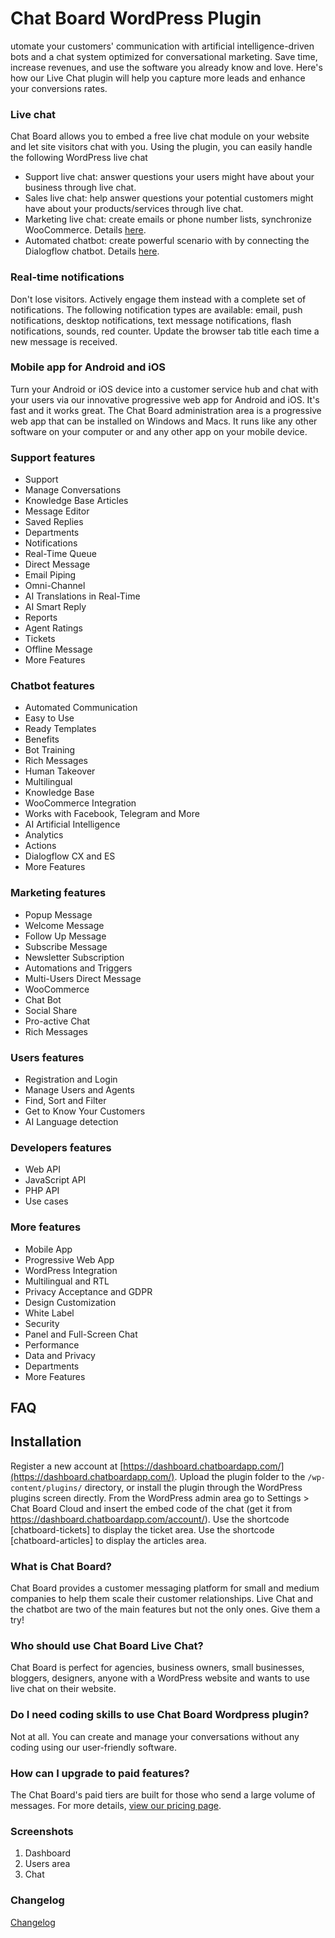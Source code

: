 # Chat Board WordPress Plugin
utomate your customers' communication with artificial intelligence-driven bots and a chat system optimized for conversational marketing. 
Save time, increase revenues, and use the software you already know and love.
Here's how our Live Chat plugin will help you capture more leads and enhance your conversions rates.

### Live chat 
Chat Board allows you to embed a free live chat module on your website and let site visitors chat with you. 
Using the plugin, you can easily handle the following WordPress live chat

* Support live chat: answer questions your users might have about your business through live chat.
* Sales live chat: help answer questions your potential customers might have about your products/services through live chat.
* Marketing live chat: create emails or phone number lists, synchronize WooCommerce. Details [here](https://chatboardapp.com/marketing).
* Automated chatbot: create powerful scenario with by connecting the Dialogflow chatbot. Details [here](https://chatboardapp.com/chatbot).

### Real-time notifications 
Don't lose visitors. Actively engage them instead with a complete set of notifications.
The following notification types are available: email, push notifications, desktop notifications, text message notifications, flash notifications, sounds, red counter.
Update the browser tab title each time a new message is received.
 
### Mobile app for Android and iOS
Turn your Android or iOS device into a customer service hub and chat with your users via our innovative progressive web app for Android and iOS. 
It's fast and it works great. The Chat Board administration area is a progressive web app that can be installed on Windows and Macs. 
It runs like any other software on your computer or and any other app on your mobile device.

### Support features

* Support
* Manage Conversations
* Knowledge Base Articles
* Message Editor
* Saved Replies
* Departments
* Notifications
* Real-Time Queue
* Direct Message
* Email Piping
* Omni-Channel
* AI Translations in Real-Time
* AI Smart Reply
* Reports
* Agent Ratings
* Tickets
* Offline Message
* More Features

### Chatbot features

* Automated Communication
* Easy to Use
* Ready Templates
* Benefits
* Bot Training
* Rich Messages
* Human Takeover
* Multilingual
* Knowledge Base
* WooCommerce Integration
* Works with Facebook, Telegram and More
* AI Artificial Intelligence
* Analytics
* Actions
* Dialogflow CX and ES
* More Features

### Marketing features

* Popup Message
* Welcome Message
* Follow Up Message
* Subscribe Message
* Newsletter Subscription
* Automations and Triggers
* Multi-Users Direct Message
* WooCommerce
* Chat Bot
* Social Share
* Pro-active Chat
* Rich Messages

### Users features

* Registration and Login
* Manage Users and Agents
* Find, Sort and Filter
* Get to Know Your Customers
* AI Language detection

### Developers features

* Web API
* JavaScript API
* PHP API
* Use cases

### More features

* Mobile App
* Progressive Web App
* WordPress Integration
* Multilingual and RTL
* Privacy Acceptance and GDPR
* Design Customization
* White Label
* Security
* Panel and Full-Screen Chat
* Performance
* Data and Privacy
* Departments
* More Features


## FAQ

## Installation

Register a new account at [https://dashboard.chatboardapp.com/](https://dashboard.chatboardapp.com/).
Upload the plugin folder to the `/wp-content/plugins/` directory, or install the plugin through the WordPress plugins screen directly.
From the WordPress admin area go to Settings > Chat Board Cloud and insert the embed code of the chat (get it from https://dashboard.chatboardapp.com/account/).
Use the shortcode [chatboard-tickets] to display the ticket area. Use the shortcode [chatboard-articles] to display the articles area.

### What is Chat Board?

Chat Board provides a customer messaging platform for small and medium companies to help them scale their customer relationships. Live Chat and the chatbot are two of the main features but not the only ones. Give them a try!

### Who should use Chat Board Live Chat?

Chat Board is perfect for agencies, business owners, small businesses, bloggers, designers, anyone with a WordPress website and wants to use live chat on their website.

### Do I need coding skills to use Chat Board Wordpress plugin?

Not at all. You can create and manage your conversations without any coding using our user-friendly software.

### How can I upgrade to paid features?

The Chat Board's paid tiers are built for those who send a large volume of messages. For more details, [view our pricing page](https://chatboardapp.com/pricing/).

### Screenshots

1. Dashboard
2. Users area
3. Chat

### Changelog

[Changelog](https://chatboardapp.com/changelog/)

